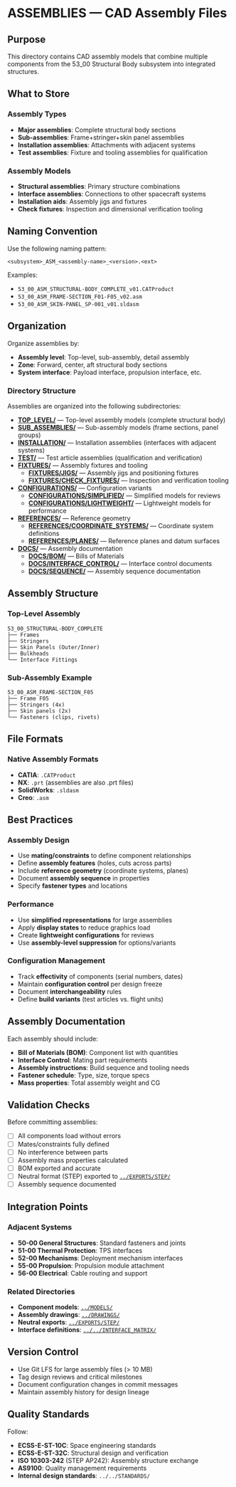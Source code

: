 # ASSEMBLIES — CAD Assembly Files 

## Purpose

This directory contains CAD assembly models that combine multiple components from the 53_00 Structural Body subsystem into integrated structures.

## What to Store

### Assembly Types
- **Major assemblies**: Complete structural body sections
- **Sub-assemblies**: Frame+stringer+skin panel assemblies
- **Installation assemblies**: Attachments with adjacent systems
- **Test assemblies**: Fixture and tooling assemblies for qualification

### Assembly Models
- **Structural assemblies**: Primary structure combinations
- **Interface assemblies**: Connections to other spacecraft systems
- **Installation aids**: Assembly jigs and fixtures
- **Check fixtures**: Inspection and dimensional verification tooling

## Naming Convention

Use the following naming pattern:
```
<subsystem>_ASM_<assembly-name>_<version>.<ext>
```

Examples:
- `53_00_ASM_STRUCTURAL-BODY_COMPLETE_v01.CATProduct`
- `53_00_ASM_FRAME-SECTION_F01-F05_v02.asm`
- `53_00_ASM_SKIN-PANEL_SP-001_v01.sldasm`

## Organization

Organize assemblies by:
- **Assembly level**: Top-level, sub-assembly, detail assembly
- **Zone**: Forward, center, aft structural body sections
- **System interface**: Payload interface, propulsion interface, etc.

### Directory Structure

Assemblies are organized into the following subdirectories:

- **[TOP_LEVEL/](./TOP_LEVEL/)** — Top-level assembly models (complete structural body)
- **[SUB_ASSEMBLIES/](./SUB_ASSEMBLIES/)** — Sub-assembly models (frame sections, panel groups)
- **[INSTALLATION/](./INSTALLATION/)** — Installation assemblies (interfaces with adjacent systems)
- **[TEST/](./TEST/)** — Test article assemblies (qualification and verification)
- **[FIXTURES/](./FIXTURES/)** — Assembly fixtures and tooling
  - **[FIXTURES/JIGS/](./FIXTURES/JIGS/)** — Assembly jigs and positioning fixtures
  - **[FIXTURES/CHECK_FIXTURES/](./FIXTURES/CHECK_FIXTURES/)** — Inspection and verification tooling
- **[CONFIGURATIONS/](./CONFIGURATIONS/)** — Configuration variants
  - **[CONFIGURATIONS/SIMPLIFIED/](./CONFIGURATIONS/SIMPLIFIED/)** — Simplified models for reviews
  - **[CONFIGURATIONS/LIGHTWEIGHT/](./CONFIGURATIONS/LIGHTWEIGHT/)** — Lightweight models for performance
- **[REFERENCES/](./REFERENCES/)** — Reference geometry
  - **[REFERENCES/COORDINATE_SYSTEMS/](./REFERENCES/COORDINATE_SYSTEMS/)** — Coordinate system definitions
  - **[REFERENCES/PLANES/](./REFERENCES/PLANES/)** — Reference planes and datum surfaces
- **[DOCS/](./DOCS/)** — Assembly documentation
  - **[DOCS/BOM/](./DOCS/BOM/)** — Bills of Materials
  - **[DOCS/INTERFACE_CONTROL/](./DOCS/INTERFACE_CONTROL/)** — Interface control documents
  - **[DOCS/SEQUENCE/](./DOCS/SEQUENCE/)** — Assembly sequence documentation

## Assembly Structure

### Top-Level Assembly
```
53_00_STRUCTURAL-BODY_COMPLETE
├── Frames
├── Stringers
├── Skin Panels (Outer/Inner)
├── Bulkheads
└── Interface Fittings
```

### Sub-Assembly Example
```
53_00_ASM_FRAME-SECTION_F05
├── Frame F05
├── Stringers (4x)
├── Skin panels (2x)
└── Fasteners (clips, rivets)
```

## File Formats

### Native Assembly Formats
- **CATIA**: `.CATProduct`
- **NX**: `.prt` (assemblies are also .prt files)
- **SolidWorks**: `.sldasm`
- **Creo**: `.asm`

## Best Practices

### Assembly Design
- Use **mating/constraints** to define component relationships
- Define **assembly features** (holes, cuts across parts)
- Include **reference geometry** (coordinate systems, planes)
- Document **assembly sequence** in properties
- Specify **fastener types** and locations

### Performance
- Use **simplified representations** for large assemblies
- Apply **display states** to reduce graphics load
- Create **lightweight configurations** for reviews
- Use **assembly-level suppression** for options/variants

### Configuration Management
- Track **effectivity** of components (serial numbers, dates)
- Maintain **configuration control** per design freeze
- Document **interchangeability** rules
- Define **build variants** (test articles vs. flight units)

## Assembly Documentation

Each assembly should include:
- **Bill of Materials (BOM)**: Component list with quantities
- **Interface Control**: Mating part requirements
- **Assembly instructions**: Build sequence and tooling needs
- **Fastener schedule**: Type, size, torque specs
- **Mass properties**: Total assembly weight and CG

## Validation Checks

Before committing assemblies:
- [ ] All components load without errors
- [ ] Mates/constraints fully defined
- [ ] No interference between parts
- [ ] Assembly mass properties calculated
- [ ] BOM exported and accurate
- [ ] Neutral format (STEP) exported to [`../EXPORTS/STEP/`](../EXPORTS/STEP/)
- [ ] Assembly sequence documented

## Integration Points

### Adjacent Systems
- **50-00 General Structures**: Standard fasteners and joints
- **51-00 Thermal Protection**: TPS interfaces
- **52-00 Mechanisms**: Deployment mechanism interfaces
- **55-00 Propulsion**: Propulsion module attachment
- **56-00 Electrical**: Cable routing and support

### Related Directories
- **Component models**: [`../MODELS/`](../MODELS/)
- **Assembly drawings**: [`../DRAWINGS/`](../DRAWINGS/)
- **Neutral exports**: [`../EXPORTS/STEP/`](../EXPORTS/STEP/)
- **Interface definitions**: [`../../INTERFACE_MATRIX/`](../../INTERFACE_MATRIX/)

## Version Control

- Use Git LFS for large assembly files (> 10 MB)
- Tag design reviews and critical milestones
- Document configuration changes in commit messages
- Maintain assembly history for design lineage

## Quality Standards

Follow:
- **ECSS-E-ST-10C**: Space engineering standards
- **ECSS-E-ST-32C**: Structural design and verification
- **ISO 10303-242** (STEP AP242): Assembly structure exchange
- **AS9100**: Quality management requirements
- **Internal design standards**: `../../STANDARDS/`
